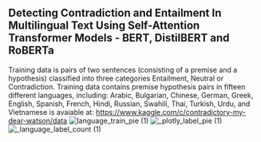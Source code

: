 ## Detecting Contradiction and Entailment In Multilingual Text Using Self-Attention Transformer Models - BERT, DistilBERT and RoBERTa
Training data is pairs of two sentences (consisting of a premise and a hypothesis) classified into three categories Entailment, Neutral or Contradiction. Training data contains premise hypothesis pairs in fifteen different languages, including: Arabic, Bulgarian, Chinese, German, Greek, English, Spanish, French, Hindi, Russian, Swahili, Thai, Turkish, Urdu, and Vietnamese is avaiable at: https://www.kaggle.com/c/contradictory-my-dear-watson/data 
![language_train_pie (1)](https://user-images.githubusercontent.com/78239454/129109653-7c6b5f5a-ef0c-4d9e-92af-beb32c7982c5.png)
![_plotly_label_pie (1)](https://user-images.githubusercontent.com/78239454/129109690-f8cd4b05-dd73-4c16-8128-bd3f7bb8fd4d.png)
![_language_label_count (1)](https://user-images.githubusercontent.com/78239454/129109692-b05b7c29-5834-49ad-adb5-04cd0d3ef77e.png)
